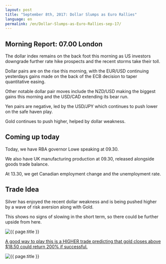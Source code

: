 ```yaml
---
layout: post
title: "September 8th, 2017: Dollar Slumps as Euro Rallies"
language: en
permalink: /en/Dollar-Slumps-as-Euro-Rallies-sep-17/
---
```

## Morning Report: 07.00 London

The dollar index remains on the back foot this morning as US investors downgrade further rate hike prospects and the recent storms take their toll.

Dollar pairs are on the rise this morning, with the EUR/USD continuing yesterdays gains made on the back of the ECB decision to taper quantitative easing.  

Other notable dollar pair moves include the NZD/USD making the biggest gains this morning and the USD/CAD extending its bear run. 

Yen pairs are negative, led by the USD/JPY which continues to push lower on the safe haven play. 

Gold continues to push higher, helped by dollar weakness.

## Coming up today

Today, we have RBA governor Lowe speaking at 09.30. 

We also have UK manufacturing production at 09.30, released alongside goods trade balance. 

At 13.30, we get Canadian employment change and the unemployment rate. 

## Trade Idea

Silver has enjoyed the recent dollar weakness and is being pushed higher by a wave of risk aversion along with Gold. 

This shows no signs of slowing in the short term, so there could be further upside from here. 

<img class="post-image" src="{{ site.url }}/images/sep-17/2017-09-08_07-33-28.jpg" alt="{{ page.title }}" title="{{ page.title }}">

<a href="%LINK%%?currency=GBP&market=metals&duration_amount=14&duration_units=d&amount=10&amount_type=payout&expiry_type=duration&underlying=frxXAGUSD&formname=higherlower&barrier=18.50" target="_blank">A good way to play this is a HIGHER trade predicting that gold closes above $18.50 could return 200% if successful.</a>

<img class="post-image" src="{{ site.url }}/images/sep-17/2017-09-08_07-34-56.jpg" alt="{{ page.title }}" title="{{ page.title }}">